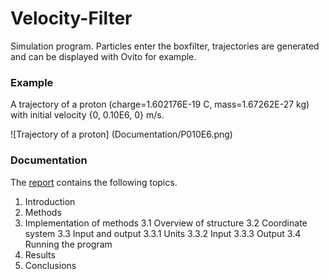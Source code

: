 # Velocity-Filter
Simulation program. Particles enter the boxfilter, trajectories are generated and can be displayed with Ovito for example.

### Example
A trajectory of a proton (charge=1.602176E-19 C, mass=1.67262E-27 kg) with initial velocity {0, 0.10E6, 0} m/s.

![Trajectory of a proton] (Documentation/P010E6.png)

### Documentation

The [report](Documentation/report.pdf) contains the following topics.

1. Introduction
2. Methods
3. Implementation of methods
   3.1 Overview of structure
   3.2 Coordinate system
   3.3 Input and output
   3.3.1 Units
   3.3.2 Input
   3.3.3 Output
3.4 Running the program
4. Results
5. Conclusions
